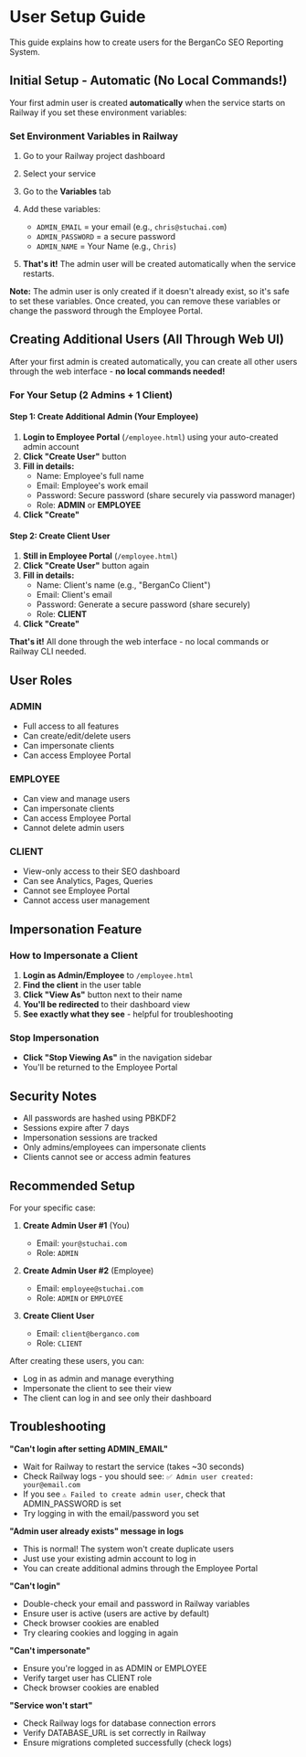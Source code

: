# User Setup Guide

This guide explains how to create users for the BerganCo SEO Reporting System.

## Initial Setup - Automatic (No Local Commands!)

Your first admin user is created **automatically** when the service starts on Railway if you set these environment variables:

### Set Environment Variables in Railway

1. Go to your Railway project dashboard
2. Select your service
3. Go to the **Variables** tab
4. Add these variables:
   - `ADMIN_EMAIL` = your email (e.g., `chris@stuchai.com`)
   - `ADMIN_PASSWORD` = a secure password
   - `ADMIN_NAME` = Your Name (e.g., `Chris`)

5. **That's it!** The admin user will be created automatically when the service restarts.

**Note:** The admin user is only created if it doesn't already exist, so it's safe to set these variables. Once created, you can remove these variables or change the password through the Employee Portal.

## Creating Additional Users (All Through Web UI)

After your first admin is created automatically, you can create all other users through the web interface - **no local commands needed!**

### For Your Setup (2 Admins + 1 Client)

#### Step 1: Create Additional Admin (Your Employee)

1. **Login to Employee Portal** (`/employee.html`) using your auto-created admin account
2. **Click "Create User"** button
3. **Fill in details:**
   - Name: Employee's full name
   - Email: Employee's work email
   - Password: Secure password (share securely via password manager)
   - Role: **ADMIN** or **EMPLOYEE**
4. **Click "Create"**

#### Step 2: Create Client User

1. **Still in Employee Portal** (`/employee.html`)
2. **Click "Create User"** button again
3. **Fill in details:**
   - Name: Client's name (e.g., "BerganCo Client")
   - Email: Client's email
   - Password: Generate a secure password (share securely)
   - Role: **CLIENT**
4. **Click "Create"**

**That's it!** All done through the web interface - no local commands or Railway CLI needed.

## User Roles

### ADMIN
- Full access to all features
- Can create/edit/delete users
- Can impersonate clients
- Can access Employee Portal

### EMPLOYEE
- Can view and manage users
- Can impersonate clients
- Can access Employee Portal
- Cannot delete admin users

### CLIENT
- View-only access to their SEO dashboard
- Can see Analytics, Pages, Queries
- Cannot see Employee Portal
- Cannot access user management

## Impersonation Feature

### How to Impersonate a Client

1. **Login as Admin/Employee** to `/employee.html`
2. **Find the client** in the user table
3. **Click "View As"** button next to their name
4. **You'll be redirected** to their dashboard view
5. **See exactly what they see** - helpful for troubleshooting

### Stop Impersonation

- **Click "Stop Viewing As"** in the navigation sidebar
- You'll be returned to the Employee Portal

## Security Notes

- All passwords are hashed using PBKDF2
- Sessions expire after 7 days
- Impersonation sessions are tracked
- Only admins/employees can impersonate clients
- Clients cannot see or access admin features

## Recommended Setup

For your specific case:

1. **Create Admin User #1** (You)
   - Email: `your@stuchai.com`
   - Role: `ADMIN`

2. **Create Admin User #2** (Employee)
   - Email: `employee@stuchai.com`
   - Role: `ADMIN` or `EMPLOYEE`

3. **Create Client User**
   - Email: `client@berganco.com`
   - Role: `CLIENT`

After creating these users, you can:
- Log in as admin and manage everything
- Impersonate the client to see their view
- The client can log in and see only their dashboard

## Troubleshooting

**"Can't login after setting ADMIN_EMAIL"**
- Wait for Railway to restart the service (takes ~30 seconds)
- Check Railway logs - you should see: `✅ Admin user created: your@email.com`
- If you see `⚠️ Failed to create admin user`, check that ADMIN_PASSWORD is set
- Try logging in with the email/password you set

**"Admin user already exists" message in logs**
- This is normal! The system won't create duplicate users
- Just use your existing admin account to log in
- You can create additional admins through the Employee Portal

**"Can't login"**
- Double-check your email and password in Railway variables
- Ensure user is active (users are active by default)
- Check browser cookies are enabled
- Try clearing cookies and logging in again

**"Can't impersonate"**
- Ensure you're logged in as ADMIN or EMPLOYEE
- Verify target user has CLIENT role
- Check browser cookies are enabled

**"Service won't start"**
- Check Railway logs for database connection errors
- Verify DATABASE_URL is set correctly in Railway
- Ensure migrations completed successfully (check logs)

